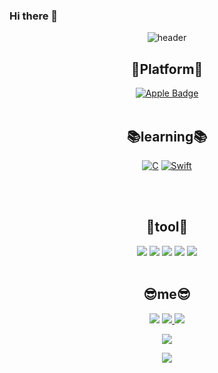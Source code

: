 ### Hi there 👋
<div align=center>
  
![header](https://capsule-render.vercel.app/api?type=wave&color=gradient&height=300&section=header&text=Reswo._.🔥&fontSize=70)
    
<div align=center>
  
 ## 📱Platform📱
[![Apple Badge](https://img.shields.io/badge/IOS-000000?&style=flat-square&logo=Apple&logoColor=white)](github.com/HongSJae/todolist)
 <br><br>
  ## 📚learning📚
[![C](https://img.shields.io/badge/C-A8B9CC?style=flat-square&logo=C&logoColor=white)](github.com/HongSJae/todolist)
[![Swift](https://img.shields.io/badge/Swift-F05138?style=flat-square&logo=Swift&logoColor=white)](github.com/HongSJae/todolist)
<!--[![Python](https://img.shields.io/badge/Python-3776AB?style=flat-square&logo=Python&logoColor=white)](github.com/HongSJae/todolist)-->
<br><br>
  
## 🔨tool🔨
  <img src="https://img.shields.io/badge/Xcode-147EFB?style=flat-square&logo=Xcode&logoColor=white"/>
  <img src="https://img.shields.io/badge/Notion-000000?style=flat-square&logo=Notion&logoColor=white"/>
  <img src="https://img.shields.io/badge/GitKraken-179287?style=flat-square&logo=GitKraken&logoColor=white"/>
  <img src="https://img.shields.io/badge/GitHub-181717?style/badge&logo=GitHub&logoColor=white">
  <img src="https://img.shields.io/badge/Visual Stdio-5C2D91?style/badge&logo=Visual-Studio&logoColor=white">
  <br><br>
  
## 😎me😎
<a href="https://mail.google.com/mail/u/0/#inbox" target="_blank"><img src="https://img.shields.io/badge/gtw030488@gmail.com-EA4335?style/badge&logo=Gmail&logoColor=white"></a>
<a href="https://www.instagram.com/hsj._.06/" target="_blank"><img src="https://img.shields.io/badge/Instagram-E4405F?style/badge&logo=Instagram&logoColor=white">
<a href="https://velog.io/@gtw030488" target="_blank"><img src="https://img.shields.io/badge/Velog-20C997?style/badge&logo=Velog&logoColor=white">
  
  
<div align=center>
</div>
 <a href="https://github.com/Reswo._./github-readme-stats">
    <img src="https://github-readme-stats.vercel.app/api?username=HongSJae&bg_color=30,e96443,904e95&title_color=fff&text_color=fff"/></a></p>

  <div align=center>
</div>
 <a href="https://github.com/Reswo._./github-readme-stats">
    <img src="https://github-readme-stats.vercel.app/api/top-langs/?username=HongSJae&bg_color=30,e96443,904e95&title_color=fff&text_color=fff"/></a></p>


